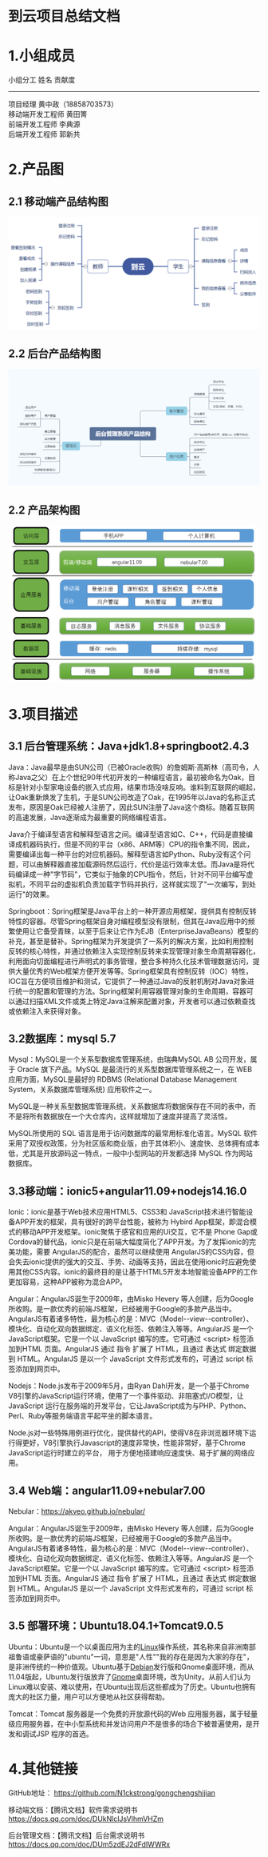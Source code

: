 #  到云项目总结文档

# 1.小组成员

  小组分工           姓名                    贡献度
  ------------------ ----------------------- --------
  项目经理           黄中政（18858703573）   
  移动端开发工程师   黄田箐                  
  前端开发工程师     李典源                  
  后端开发工程师     郭新共                  

# 2.产品图

## 2.1 移动端产品结构图

![](images/zongjie/image1.PNG)

## 2.2 后台产品结构图

![](images/zongjie/image2.png)

## 2.2 产品架构图

![](images/zongjie/image3.PNG)

# 3.项目描述

## 3.1 后台管理系统：Java+jdk1.8+springboot2.4.3

Java：Java最早是由SUN公司（已被Oracle收购）的詹姆斯·高斯林（高司令，人称Java之父）在上个世纪90年代初开发的一种编程语言，最初被命名为Oak，目标是针对小型家电设备的嵌入式应用，结果市场没啥反响。谁料到互联网的崛起，让Oak重新焕发了生机，于是SUN公司改造了Oak，在1995年以Java的名称正式发布，原因是Oak已经被人注册了，因此SUN注册了Java这个商标。随着互联网的高速发展，Java逐渐成为最重要的网络编程语言。

Java介于编译型语言和解释型语言之间。编译型语言如C、C++，代码是直接编译成机器码执行，但是不同的平台（x86、ARM等）CPU的指令集不同，因此，需要编译出每一种平台的对应机器码。解释型语言如Python、Ruby没有这个问题，可以由解释器直接加载源码然后运行，代价是运行效率太低。而Java是将代码编译成一种"字节码"，它类似于抽象的CPU指令，然后，针对不同平台编写虚拟机，不同平台的虚拟机负责加载字节码并执行，这样就实现了"一次编写，到处运行"的效果。

Springboot：Spring框架是Java平台上的一种开源应用框架，提供具有控制反转特性的容器。尽管Spring框架自身对编程模型没有限制，但其在Java应用中的频繁使用让它备受青睐，以至于后来让它作为EJB（EnterpriseJavaBeans）模型的补充，甚至是替补。Spring框架为开发提供了一系列的解决方案，比如利用控制反转的核心特性，并通过依赖注入实现控制反转来实现管理对象生命周期容器化，利用面向切面编程进行声明式的事务管理，整合多种持久化技术管理数据访问，提供大量优秀的Web框架方便开发等等。Spring框架具有控制反转（IOC）特性，IOC旨在方便项目维护和测试，它提供了一种通过Java的反射机制对Java对象进行统一的配置和管理的方法。Spring框架利用容器管理对象的生命周期，容器可以通过扫描XML文件或类上特定Java注解来配置对象，开发者可以通过依赖查找或依赖注入来获得对象。

## 3.2数据库：mysql 5.7

Mysql：MySQL是一个关系型数据库管理系统，由瑞典MySQL AB 公司开发，属于
Oracle 旗下产品。MySQL 是最流行的关系型数据库管理系统之一，在 WEB
应用方面，MySQL是最好的 RDBMS (Relational Database Management
System，关系数据库管理系统) 应用软件之一。

MySQL是一种关系型数据库管理系统，关系数据库将数据保存在不同的表中，而不是将所有数据放在一个大仓库内，这样就增加了速度并提高了灵活性。

MySQL所使用的 SQL 语言是用于访问数据库的最常用标准化语言。MySQL
软件采用了双授权政策，分为社区版和商业版，由于其体积小、速度快、总体拥有成本低，尤其是开放源码这一特点，一般中小型网站的开发都选择
MySQL 作为网站数据库。

## 3.3移动端：ionic5+angular11.09+nodejs14.16.0

Ionic：ionic是基于Web技术应用HTML5、CSS3和
JavaScript技术进行智能设备APP开发的框架，具有很好的跨平台性能，被称为
Hybird
App框架，即混合模式的移动APP开发框架。ionic聚焦于感官和应用的Ui交互，它不是
Phone Gap或
Cordova的替代品，ionic只是在前端大幅度简化了APP开发。为了发挥ionic的完美功能，需要
AngularJS的配合，虽然可以继续使用
AngularJS的CSS内容，但会失去ionic提供的强大的交互、手势、动画等支持，因此在使用ionic时应避免使用其他CSS内容。ionic的最终目的是让基于HTML5开发本地智能设备APP的工作更加容易，这种APP被称为混合APP。

Angular：AngularJS诞生于2009年，由Misko Hevery
等人创建，后为Google所收购。是一款优秀的前端JS框架，已经被用于Google的多款产品当中。AngularJS有着诸多特性，最为核心的是：MVC（Model--view--controller）、模块化、自动化双向数据绑定、语义化标签、依赖注入等等。AngularJS
是一个 JavaScript框架。它是一个以 JavaScript 编写的库。它可通过
\<script\> 标签添加到HTML 页面。AngularJS 通过 指令 扩展了 HTML，且通过
表达式 绑定数据到 HTML。AngularJS 是以一个 JavaScript
文件形式发布的，可通过 script 标签添加到网页中。

Nodejs：Node.js发布于2009年5月，由Ryan Dahl开发，是一个基于Chrome
V8引擎的JavaScript运行环境，使用了一个事件驱动、非阻塞式I/O模型，让JavaScript
运行在服务端的开发平台，它让JavaScript成为与PHP、Python、Perl、Ruby等服务端语言平起平坐的脚本语言。

Node.js对一些特殊用例进行优化，提供替代的API，使得V8在非浏览器环境下运行得更好，V8引擎执行Javascript的速度非常快，性能非常好，基于Chrome
JavaScript运行时建立的平台，
用于方便地搭建响应速度快、易于扩展的网络应用。

## 3.4 Web端：angular11.09+nebular7.00

Nebular：<https://akveo.github.io/nebular/>

Angular：AngularJS诞生于2009年，由Misko Hevery
等人创建，后为Google所收购。是一款优秀的前端JS框架，已经被用于Google的多款产品当中。AngularJS有着诸多特性，最为核心的是：MVC（Model--view--controller）、模块化、自动化双向数据绑定、语义化标签、依赖注入等等。AngularJS
是一个 JavaScript框架。它是一个以 JavaScript 编写的库。它可通过
\<script\> 标签添加到HTML 页面。AngularJS 通过 指令 扩展了 HTML，且通过
表达式 绑定数据到 HTML。AngularJS 是以一个 JavaScript
文件形式发布的，可通过 script 标签添加到网页中。

## 3.5 部署环境：Ubuntu18.04.1+Tomcat9.0.5

Ubuntu：Ubuntu是一个以桌面应用为主的[Linux](https://baike.baidu.com/item/Linux/27050)操作系统，其名称来自非洲南部祖鲁语或豪萨语的"ubuntu\"一词，意思是"人性""我的存在是因为大家的存在\"，是非洲传统的一种价值观。Ubuntu基于[Debian](https://baike.baidu.com/item/Debian/748667)发行版和Gnome桌面环境，而从11.04版起，Ubuntu发行版放弃了[Gnome](https://baike.baidu.com/item/Gnome/5105879)桌面环境，改为Unity。从前人们认为Linux难以安装、难以使用，在Ubuntu出现后这些都成为了历史。Ubuntu也拥有庞大的社区力量，用户可以方便地从社区获得帮助。

Tomcat：Tomcat 服务器是一个免费的开放源代码的Web
应用服务器，属于轻量级应用服务器，在中小型系统和并发访问用户不是很多的场合下被普遍使用，是开发和调试JSP
程序的首选。

# 4.其他链接

GitHub地址： https://github.com/N1ckstrong/gongchengshijian

移动端文档：【腾讯文档】软件需求说明书 https://docs.qq.com/doc/DUkNlclJsVlhmVHZm

后台管理文档：【腾讯文档】后台需求说明书 https://docs.qq.com/doc/DUm5zdEJ2dFdIWWRx
